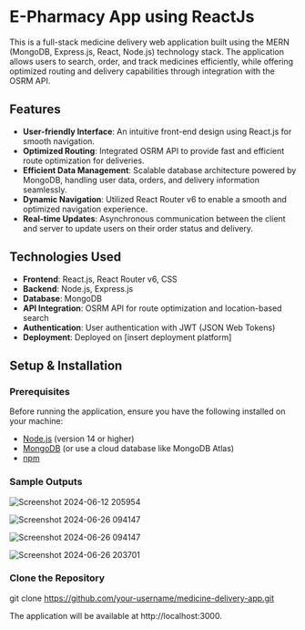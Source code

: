 # E-Pharmacy App using ReactJs

This is a full-stack medicine delivery web application built using the MERN (MongoDB, Express.js, React, Node.js) technology stack. The application allows users to search, order, and track medicines efficiently, while offering optimized routing and delivery capabilities through integration with the OSRM API.

## Features

- **User-friendly Interface**: An intuitive front-end design using React.js for smooth navigation.
- **Optimized Routing**: Integrated OSRM API to provide fast and efficient route optimization for deliveries.
- **Efficient Data Management**: Scalable database architecture powered by MongoDB, handling user data, orders, and delivery information seamlessly.
- **Dynamic Navigation**: Utilized React Router v6 to enable a smooth and optimized navigation experience.
- **Real-time Updates**: Asynchronous communication between the client and server to update users on their order status and delivery.

## Technologies Used

- **Frontend**: React.js, React Router v6, CSS
- **Backend**: Node.js, Express.js
- **Database**: MongoDB
- **API Integration**: OSRM API for route optimization and location-based search
- **Authentication**: User authentication with JWT (JSON Web Tokens)
- **Deployment**: Deployed on [insert deployment platform]

## Setup & Installation

### Prerequisites

Before running the application, ensure you have the following installed on your machine:

- [Node.js](https://nodejs.org/en/) (version 14 or higher)
- [MongoDB](https://www.mongodb.com/try/download/community) (or use a cloud database like MongoDB Atlas)
- [npm](https://www.npmjs.com/)

### Sample Outputs
![Screenshot 2024-06-12 205954](https://github.com/user-attachments/assets/82b1cdaa-e439-4cd5-8d42-18dd7391eaac)

![Screenshot 2024-06-26 094147](https://github.com/user-attachments/assets/48159808-eb6a-4455-9c0f-20ddb1c7ad6e)

![Screenshot 2024-06-26 094147](https://github.com/user-attachments/assets/72cedce2-a877-4204-970f-ea0cd70ce862)


![Screenshot 2024-06-26 203701](https://github.com/user-attachments/assets/fffbf094-b95b-4599-bf87-7fc21bc5264c)

### Clone the Repository


git clone https://github.com/your-username/medicine-delivery-app.git

The application will be available at http://localhost:3000.
